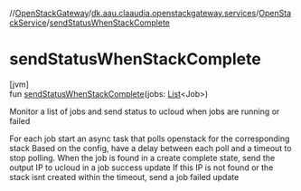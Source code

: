 //[OpenStackGateway](../../../index.md)/[dk.aau.claaudia.openstackgateway.services](../index.md)/[OpenStackService](index.md)/[sendStatusWhenStackComplete](send-status-when-stack-complete.md)

# sendStatusWhenStackComplete

[jvm]\
fun [sendStatusWhenStackComplete](send-status-when-stack-complete.md)(jobs: [List](https://kotlinlang.org/api/latest/jvm/stdlib/kotlin.collections/-list/index.html)&lt;Job&gt;)

Monitor a list of jobs and send status to ucloud when jobs are running or failed

For each job start an async task that polls openstack for the corresponding stack Based on the config, have a delay between each poll and a timeout to stop polling. When the job is found in a create complete state, send the output IP to ucloud in a job success update If this IP is not found or the stack isnt created within the timeout, send a job failed update
